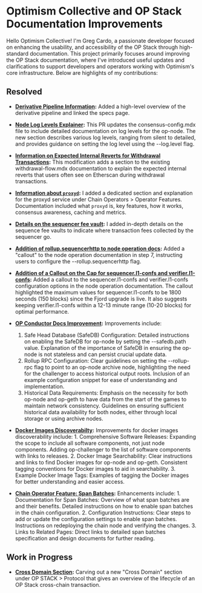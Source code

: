 # Optimism Collective and OP Stack Documentation Improvements

Hello Optimism Collective! I'm Greg Cardo, a passionate developer focused on enhancing the usability, and accessibility of the OP Stack through high-standard documentation. This project primarily focuses around improving the OP Stack documentation, where I've introduced useful updates and clarifications to support developers and operators working with Optimism's core infrastructure. Below are highlights of my contributions:

## Resolved

* **[Derivative Pipeline Information](https://github.com/ethereum-optimism/docs/pull/805/files):** Added a high-level overview of the derivative pipeline and linked the specs page.

* **[Node Log Levels Explainer](https://github.com/ethereum-optimism/docs/pull/779/files):** This PR updates the consensus-config.mdx file to include detailed documentation on log levels for the op-node. The new section describes various log levels, ranging from silent to detailed, and provides guidance on setting the log level using the --log.level flag.

* **[Information on Expected Internal Reverts for Withdrawal Transactions](https://github.com/ethereum-optimism/docs/pull/853/files):** This modification adds a section to the existing withdrawal-flow.mdx documentation to explain the expected internal reverts that users often see on Etherscan during withdrawal transactions.

* **[Information about `proxyd`](https://github.com/ethereum-optimism/docs/pull/857/files):** I added a dedicated section and explanation for the proxyd service under Chain Operators > Operator Features. Documentation included what `proxyd` is, key features, how it works, consensus awareness, caching and metrics.

* **[Details on the sequencer fee vault](https://github.com/ethereum-optimism/docs/pull/858/files):** I added in-depth details on the sequence fee vaults to indicate where transaction fees collected by the sequencer go.

* **[Addition of rollup.sequencerhttp to node operation docs](https://github.com/ethereum-optimism/docs/pull/865/files):** Added a "callout" to the node operation documentation in step 7, instructing users to configure the --rollup.sequencerhttp flag.

* **[Addition of a Callout on the Cap for sequencer.l1-confs and verifier.l1-confs](https://github.com/ethereum-optimism/docs/pull/866/files):** Added a callout to the sequencer.l1-confs and verifier.l1-confs configuration options in the node operation documentation. The callout highlighted the maximum values for sequencer.l1-confs to be 1800 seconds (150 blocks) since the Fjord upgrade is live. It also suggests keeping verifier.l1-confs within a 12-13 minute range (10-20 blocks) for optimal performance.

* **[OP Conductor Docs Improvement](https://github.com/ethereum-optimism/docs/pull/796/files):** Improvements include:
  1. Safe Head Database (SafeDB) Configuration: Detailed instructions on enabling the SafeDB for op-node by setting the --safedb.path value. Explanation of the importance of SafeDB in ensuring the op-node is not stateless and can persist crucial update data.
  2. Rollup RPC Configuration: Clear guidelines on setting the --rollup-rpc flag to point to an op-node archive node, highlighting the need for the challenger to access historical output roots. Inclusion of an example configuration snippet for ease of understanding and implementation.
  3. Historical Data Requirements: Emphasis on the necessity for both op-node and op-geth to have data from the start of the games to maintain network consistency. Guidelines on ensuring sufficient historical data availability for both nodes, either through local storage or using archive nodes.

* **[Docker Images Discoverabilty](https://github.com/ethereum-optimism/docs/pull/809/files):** Improvements for docker images discoverability include: 1. Comprehensive Software Releases: Expanding the scope to include all software components, not just node components. Adding op-challenger to the list of software components with links to releases. 2. Docker Image Searchability: Clear instructions and links to find Docker images for op-node and op-geth. Consistent tagging conventions for Docker images to aid in searchability. 3. Example Docker Image Tags: Examples of tagging the Docker images for better understanding and easier access.

* **[Chain Operator Feature: Span Batches](https://github.com/ethereum-optimism/docs/pull/823/files):** Enhancements include: 1. Documentation for Span Batches: Overview of what span batches are and their benefits. Detailed instructions on how to enable span batches in the chain configuration. 2. Configuration Instructions: Clear steps to add or update the configuration settings to enable span batches. Instructions on redeploying the chain node and verifying the changes. 3. Links to Related Pages: Direct links to detailed span batches specification and design documents for further reading.

## Work in Progress

* **[Cross Domain Section](https://github.com/ethereum-optimism/docs/pull/876/files):** Carving out a new "Cross Domain" section under OP STACK > Protocol that gives an overview of the lifecycle of an OP Stack cross-chain transaction.
